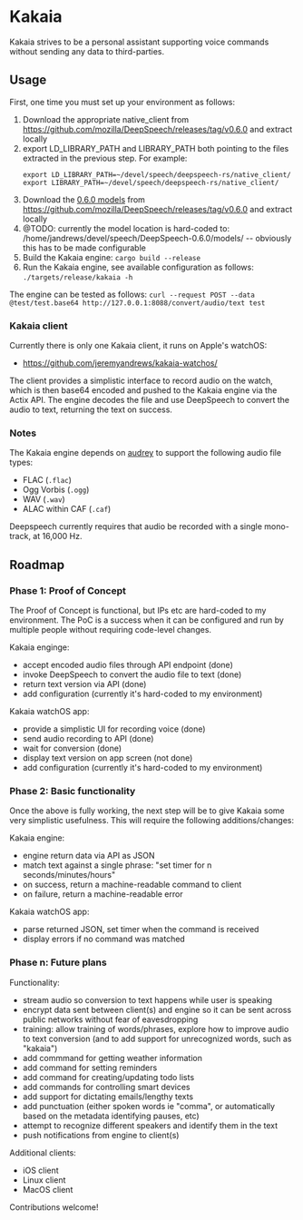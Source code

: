 # Kakaia

Kakaia strives to be a personal assistant supporting voice commands without sending any data to third-parties.

## Usage

First, one time you must set up your environment as follows:

1. Download the appropriate native_client from https://github.com/mozilla/DeepSpeech/releases/tag/v0.6.0 and extract locally
1. export LD_LIBRARY_PATH and LIBRARY_PATH both pointing to the files extracted in the previous step. For example:
    ```
    export LD_LIBRARY_PATH=~/devel/speech/deepspeech-rs/native_client/
    export LIBRARY_PATH=~/devel/speech/deepspeech-rs/native_client/
    ```
1. Download the [0.6.0 models](https://github.com/mozilla/DeepSpeech/releases/download/v0.6.0/deepspeech-0.6.0-models.tar.gz) from https://github.com/mozilla/DeepSpeech/releases/tag/v0.6.0 and extract locally
1. @TODO: currently the model location is hard-coded to: /home/jandrews/devel/speech/DeepSpeech-0.6.0/models/ -- obviously this has to be made configurable
1. Build the Kakaia engine: `cargo build --release`
1. Run the Kakaia engine, see available configuration as follows: `./targets/release/kakaia -h`

The engine can be tested as follows:
    ```
    curl --request POST --data @test/test.base64 http://127.0.0.1:8088/convert/audio/text
    test
    ```

### Kakaia client

Currently there is only one Kakaia client, it runs on Apple's watchOS:

- https://github.com/jeremyandrews/kakaia-watchos/

The client provides a simplistic interface to record audio on the watch, which is then base64 encoded and pushed to the Kakaia engine via the Actix API. The engine decodes the file and use DeepSpeech to convert the audio to text, returning the text on success.

### Notes

The Kakaia engine depends on [audrey](https://github.com/RustAudio/audrey) to support the following audio file types:

- FLAC (`.flac`)
- Ogg Vorbis (`.ogg`)
- WAV (`.wav`)
- ALAC within CAF (`.caf`)

Deepspeech currently requires that audio be recorded with a single mono-track, at 16,000 Hz.

## Roadmap

### Phase 1: Proof of Concept

The Proof of Concept is functional, but IPs etc are hard-coded to my environment. The PoC is a success when it can be configured and run by multiple people without requiring code-level changes.

Kakaia enginge:

- accept encoded audio files through API endpoint (done)
- invoke DeepSpeech to convert the audio file to text (done)
- return text version via API (done)
- add configuration (currently it's hard-coded to my environment)

Kakaia watchOS app:

- provide a simplistic UI for recording voice (done)
- send audio recording to API (done)
- wait for conversion (done)
- display text version on app screen (not done)
- add configuration (currently it's hard-coded to my environment)

### Phase 2: Basic functionality

Once the above is fully working, the next step will be to give Kakaia some very simplistic usefulness. This will require the following additions/changes:

Kakaia engine:

- engine return data via API as JSON
- match text against a single phrase: "set timer for n seconds/minutes/hours"
- on success, return a machine-readable command to client
- on failure, return a machine-readable error

Kakaia watchOS app:

- parse returned JSON, set timer when the command is received
- display errors if no command was matched

### Phase n: Future plans

Functionality:

- stream audio so conversion to text happens while user is speaking
- encrypt data sent between client(s) and engine so it can be sent across public networks without fear of eavesdropping
- training: allow training of words/phrases, explore how to improve audio to text conversion (and to add support for unrecognized words, such as "kakaia")
- add commmand for getting weather information
- add command for setting reminders
- add command for creating/updating todo lists
- add commands for controlling smart devices
- add support for dictating emails/lengthy texts
- add punctuation (either spoken words ie "comma", or automatically based on the metadata identifying pauses, etc)
- attempt to recognize different speakers and identify them in the text
- push notifications from engine to client(s)

Additional clients:

- iOS client
- Linux client
- MacOS client

Contributions welcome!